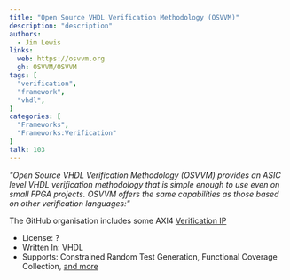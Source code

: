 ```yaml
---
title: "Open Source VHDL Verification Methodology (OSVVM)"
description: "description"
authors:
  - Jim Lewis
links:
  web: https://osvvm.org
  gh: OSVVM/OSVVM
tags: [
  "verification",
  "framework",
  "vhdl",
]
categories: [
  "Frameworks",
  "Frameworks:Verification"
]
talk: 103
---
```


*"Open Source VHDL Verification Methodology (OSVVM) provides an ASIC level VHDL verification methodology that is simple enough to use even on small FPGA projects. OSVVM offers the same capabilities as those based on other verification languages:"*

<!--more-->

The GitHub organisation includes some AXI4 [Verification IP](https://github.com/OSVVM/VerificationIP)

- License: ?
- Written In: VHDL
- Supports: Constrained Random Test Generation, Functional Coverage Collection, [and more](https://osvvm.org/about-os-vvm)
